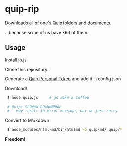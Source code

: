 # quip-rip

Downloads all of one's Quip folders and documents.

...because some of us have 366 of them.

## Usage

Install [io.js](https://iojs.org/en/index.html)

Clone this repository.

Generate a [Quip Personal Token](https://quip.com/api/personal-token) and add it in config.json

Download!

```bash
 $ node quip.js     # go make a coffee
 
 # Quip: SLOWWW DOWNNNNNN 
 # ^ may result in error message, but we just retry
```

Convert to Markdown

```bash
 $ node_modules/html-md/bin/htmlmd -o quip-md/ quip/*
```

**Freedom!**
